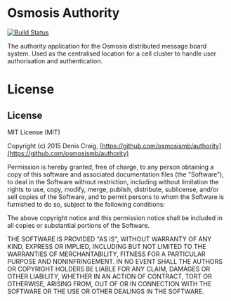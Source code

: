 Osmosis Authority
=================
[![Build Status](https://travis-ci.org/osmosismb/authority.svg)](https://travis-ci.org/osmosismb/authority)

The authority application for the Osmosis distributed message board system. Used as the centralised location for a cell cluster to handle user authorisation and authentication.

# License

## License

MIT License (MIT)

Copyright (c) 2015 Denis Craig, [https://github.com/osmosismb/authority](https://github.com/osmosismb/authority)

Permission is hereby granted, free of charge, to any person obtaining a copy
of this software and associated documentation files (the "Software"), to deal
in the Software without restriction, including without limitation the rights
to use, copy, modify, merge, publish, distribute, sublicense, and/or sell
copies of the Software, and to permit persons to whom the Software is
furnished to do so, subject to the following conditions:

The above copyright notice and this permission notice shall be included in
all copies or substantial portions of the Software.

THE SOFTWARE IS PROVIDED "AS IS", WITHOUT WARRANTY OF ANY KIND, EXPRESS OR
IMPLIED, INCLUDING BUT NOT LIMITED TO THE WARRANTIES OF MERCHANTABILITY,
FITNESS FOR A PARTICULAR PURPOSE AND NONINFRINGEMENT. IN NO EVENT SHALL THE
AUTHORS OR COPYRIGHT HOLDERS BE LIABLE FOR ANY CLAIM, DAMAGES OR OTHER
LIABILITY, WHETHER IN AN ACTION OF CONTRACT, TORT OR OTHERWISE, ARISING FROM,
OUT OF OR IN CONNECTION WITH THE SOFTWARE OR THE USE OR OTHER DEALINGS IN
THE SOFTWARE.
